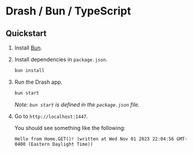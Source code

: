 # Drash / Bun / TypeScript

## Quickstart

1. Install [Bun](https://bun.sh/).

1. Install dependencies in `package.json`.

   ```bash
   bun install
   ```

1. Run the Drash app.

   ```bash
   bun start
   ```

   _Note: `bun start` is defined in the `package.json` file._

1. Go to `http://localhost:1447`.

   You should see something like the following:

   ```text
   Hello from Home.GET()! (written at Wed Nov 01 2023 22:04:56 GMT-0400 (Eastern Daylight Time))
   ```
